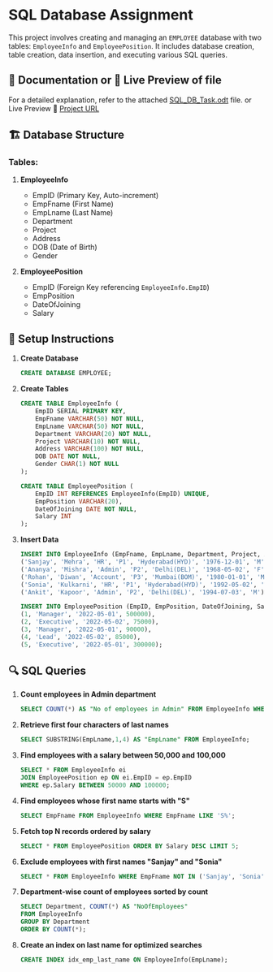 # SQL Database Assignment

This project involves creating and managing an `EMPLOYEE` database with two tables: `EmployeeInfo` and `EmployeePosition`. It includes database creation, table creation, data insertion, and executing various SQL queries.

## 📄 Documentation or 📌 Live Preview of file
For a detailed explanation, refer to the attached [SQL_DB_Task.odt](SQL_DB_Task.odt) file. 
or Live Preview 
🔗 [Project URL](https://dhruvsimform.github.io/sql-db-assignment/)
 


## 🏗 Database Structure
### Tables:
1. **EmployeeInfo**
   - EmpID (Primary Key, Auto-increment)
   - EmpFname (First Name)
   - EmpLname (Last Name)
   - Department
   - Project
   - Address
   - DOB (Date of Birth)
   - Gender

2. **EmployeePosition**
   - EmpID (Foreign Key referencing `EmployeeInfo.EmpID`)
   - EmpPosition
   - DateOfJoining
   - Salary

## 🔧 Setup Instructions
1. **Create Database**
   ```sql
   CREATE DATABASE EMPLOYEE;
   ```
2. **Create Tables**
   ```sql
   CREATE TABLE EmployeeInfo (
       EmpID SERIAL PRIMARY KEY,
       EmpFname VARCHAR(50) NOT NULL,
       EmpLname VARCHAR(50) NOT NULL,
       Department VARCHAR(20) NOT NULL,
       Project VARCHAR(10) NOT NULL,
       Address VARCHAR(100) NOT NULL,
       DOB DATE NOT NULL,
       Gender CHAR(1) NOT NULL
   );

   CREATE TABLE EmployeePosition (
       EmpID INT REFERENCES EmployeeInfo(EmpID) UNIQUE,
       EmpPosition VARCHAR(20),
       DateOfJoining DATE NOT NULL,
       Salary INT
   );
   ```
3. **Insert Data**
   ```sql
   INSERT INTO EmployeeInfo (EmpFname, EmpLname, Department, Project, Address, DOB, Gender) VALUES
   ('Sanjay', 'Mehra', 'HR', 'P1', 'Hyderabad(HYD)', '1976-12-01', 'M'),
   ('Ananya', 'Mishra', 'Admin', 'P2', 'Delhi(DEL)', '1968-05-02', 'F'),
   ('Rohan', 'Diwan', 'Account', 'P3', 'Mumbai(BOM)', '1980-01-01', 'M'),
   ('Sonia', 'Kulkarni', 'HR', 'P1', 'Hyderabad(HYD)', '1992-05-02', 'F'),
   ('Ankit', 'Kapoor', 'Admin', 'P2', 'Delhi(DEL)', '1994-07-03', 'M');

   INSERT INTO EmployeePosition (EmpID, EmpPosition, DateOfJoining, Salary) VALUES
   (1, 'Manager', '2022-05-01', 500000),
   (2, 'Executive', '2022-05-02', 75000),
   (3, 'Manager', '2022-05-01', 90000),
   (4, 'Lead', '2022-05-02', 85000),
   (5, 'Executive', '2022-05-01', 300000);
   ```

## 🔍 SQL Queries
1. **Count employees in Admin department**
   ```sql
   SELECT COUNT(*) AS "No of employees in Admin" FROM EmployeeInfo WHERE Department='Admin';
   ```
2. **Retrieve first four characters of last names**
   ```sql
   SELECT SUBSTRING(EmpLname,1,4) AS "EmpLname" FROM EmployeeInfo;
   ```
3. **Find employees with a salary between 50,000 and 100,000**
   ```sql
   SELECT * FROM EmployeeInfo ei 
   JOIN EmployeePosition ep ON ei.EmpID = ep.EmpID 
   WHERE ep.Salary BETWEEN 50000 AND 100000;
   ```
4. **Find employees whose first name starts with "S"**
   ```sql
   SELECT EmpFname FROM EmployeeInfo WHERE EmpFname LIKE 'S%';
   ```
5. **Fetch top N records ordered by salary**
   ```sql
   SELECT * FROM EmployeePosition ORDER BY Salary DESC LIMIT 5;
   ```
6. **Exclude employees with first names "Sanjay" and "Sonia"**
   ```sql
   SELECT * FROM EmployeeInfo WHERE EmpFname NOT IN ('Sanjay', 'Sonia');
   ```
7. **Department-wise count of employees sorted by count**
   ```sql
   SELECT Department, COUNT(*) AS "NoOfEmployees" 
   FROM EmployeeInfo 
   GROUP BY Department 
   ORDER BY COUNT(*);
   ```
8. **Create an index on last name for optimized searches**
   ```sql
   CREATE INDEX idx_emp_last_name ON EmployeeInfo(EmpLname);
   ```



